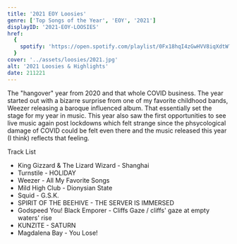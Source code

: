 ```yaml
---
title: '2021 EOY Loosies'
genre: ['Top Songs of the Year', 'EOY', '2021']
displayID: '2021-EOY-LOOSIES'
href:
  {
    spotify: 'https://open.spotify.com/playlist/0Fx18hqI4zGwHVV8iqXdtW?si=4231dcdc33a8410d',
  }
cover: '../assets/loosies/2021.jpg'
alt: '2021 Loosies & Highlights'
date: 211221
---
```


The "hangover" year from 2020 and that whole COVID business. The year started out with a bizarre surprise from one of my favorite childhood bands, Weezer releasing a baroque influenced album. That essentially set the stage for my year in music. This year also saw the first opportunities to see live music again post lockdowns which felt strange since the phsycological damage of COVID could be felt even there and the music released this year (I think) reflects that feeling.

Track List

- King Gizzard & The Lizard Wizard - Shanghai
- Turnstile - HOLIDAY
- Weezer - All My Favorite Songs
- Mild High Club - Dionysian State
- Squid - G.S.K.
- SPIRIT OF THE BEEHIVE - THE SERVER IS IMMERSED
- Godspeed You! Black Emporer - Cliffs Gaze / cliffs' gaze at empty waters' rise
- KUNZITE - SATURN
- Magdalena Bay - You Lose!
